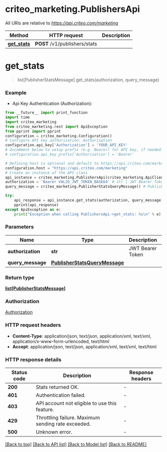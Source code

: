 # criteo_marketing.PublishersApi

All URIs are relative to *https://api.criteo.com/marketing*

Method | HTTP request | Description
------------- | ------------- | -------------
[**get_stats**](PublishersApi.md#get_stats) | **POST** /v1/publishers/stats | 


# **get_stats**
> list[PublisherStatsMessage] get_stats(authorization, query_message)



### Example

* Api Key Authentication (Authorization):
```python
from __future__ import print_function
import time
import criteo_marketing
from criteo_marketing.rest import ApiException
from pprint import pprint
configuration = criteo_marketing.Configuration()
# Configure API key authorization: Authorization
configuration.api_key['Authorization'] = 'YOUR_API_KEY'
# Uncomment below to setup prefix (e.g. Bearer) for API key, if needed
# configuration.api_key_prefix['Authorization'] = 'Bearer'

# Defining host is optional and default to https://api.criteo.com/marketing
configuration.host = "https://api.criteo.com/marketing"
# Create an instance of the API class
api_instance = criteo_marketing.PublishersApi(criteo_marketing.ApiClient(configuration))
authorization = 'Bearer VALID_JWT_TOKEN_BASE64' # str | JWT Bearer Token (default to 'Bearer VALID_JWT_TOKEN_BASE64')
query_message = criteo_marketing.PublisherStatsQueryMessage() # PublisherStatsQueryMessage | 

try:
    api_response = api_instance.get_stats(authorization, query_message)
    pprint(api_response)
except ApiException as e:
    print("Exception when calling PublishersApi->get_stats: %s\n" % e)
```

### Parameters

Name | Type | Description  | Notes
------------- | ------------- | ------------- | -------------
 **authorization** | **str**| JWT Bearer Token | [default to &#39;Bearer VALID_JWT_TOKEN_BASE64&#39;]
 **query_message** | [**PublisherStatsQueryMessage**](PublisherStatsQueryMessage.md)|  | 

### Return type

[**list[PublisherStatsMessage]**](PublisherStatsMessage.md)

### Authorization

[Authorization](../README.md#Authorization)

### HTTP request headers

 - **Content-Type**: application/json, text/json, application/xml, text/xml, application/x-www-form-urlencoded, text/html
 - **Accept**: application/json, text/json, application/xml, text/xml, text/html

### HTTP response details
| Status code | Description | Response headers |
|-------------|-------------|------------------|
**200** | Stats returned OK. |  -  |
**401** | Authentication failed. |  -  |
**403** | API account not eligible to use this feature. |  -  |
**429** | Throttling failure. Maximum sending rate exceeded. |  -  |
**500** | Unknown error. |  -  |

[[Back to top]](#) [[Back to API list]](../README.md#documentation-for-api-endpoints) [[Back to Model list]](../README.md#documentation-for-models) [[Back to README]](../README.md)


